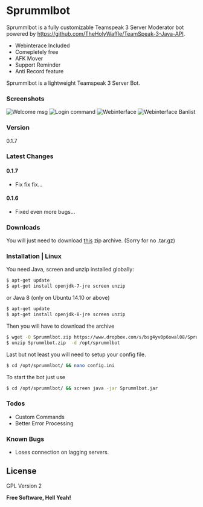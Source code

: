 # Sprummlbot

Sprummlbot is a fully customizable Teamspeak 3 Server Moderator bot powered by https://github.com/TheHolyWaffle/TeamSpeak-3-Java-API.

  - Webinterace Included
  - Comepletely free
  - AFK Mover
  - Support Reminder
  - Anti Record feature

Sprummlbot is a lightweight Teamspeak 3 Server Bot.

### Screenshots
![Welcome msg](http://i.imgur.com/IvENRmQ.png)
![Login command](http://i.imgur.com/NjWDC6e.png)
![Webinterface](http://i.imgur.com/ZsmUyRN.png)
![Webinterface Banlist](http://i.imgur.com/5BHrCVN.png)

### Version
0.1.7

### Latest Changes
#### 0.1.7
 - Fix fix fix...

#### 0.1.6
 - Fixed even more bugs...

### Downloads

You will just need to download [this] zip archive. (Sorry for no .tar.gz)

### Installation | Linux

You need Java, screen and unzip installed globally:

```sh
$ apt-get update
$ apt-get install openjdk-7-jre screen unzip
```
or Java 8 (only on Ubuntu 14.10 or above)
```sh
$ apt-get update
$ apt-get install openjdk-8-jre screen unzip
```

Then you will have to download the archive
```sh
$ wget -O Sprummlbot.zip https://www.dropbox.com/s/bsg4yv0p6owal08/Sprummlbot.zip?dl=1
$ unzip Sprummlbot.zip  -d /opt/sprummlbot
```

Last but not least you will need to setup your config file.
```sh
$ cd /opt/sprummlbot/ && nano config.ini
```

To start the bot just use
```sh
$ cd /opt/sprummlbot/ && screen java -jar Sprummlbot.jar
```

### Todos

 - Custom Commands
 - Better Error Processing

### Known Bugs
 - Loses connection on lagging servers.

License
----
GPL Version 2

**Free Software, Hell Yeah!**

[//]: ##
   [this]: <https://www.dropbox.com/s/bsg4yv0p6owal08/Sprummlbot.zip>

